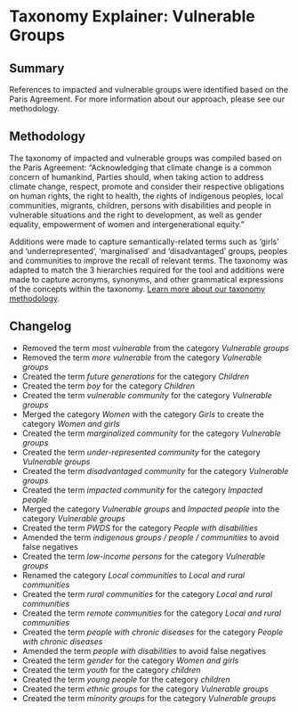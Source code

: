 # Taxonomy Explainer: Vulnerable Groups

## Summary

References to impacted and vulnerable groups were identified based on the Paris Agreement. For more information about our approach, please see our methodology.

## Methodology

The taxonomy of impacted and vulnerable groups was compiled based on the Paris Agreement: “Acknowledging that climate change is a common concern of humankind, Parties should, when taking action to address climate change, respect, promote and consider their respective obligations on human rights, the right to health, the rights of indigenous peoples, local communities, migrants, children, persons with disabilities and people in vulnerable situations and the right to development, as well as gender equality, empowerment of women and intergenerational equity.”

Additions were made to capture semantically-related terms such as ‘girls’ and ‘underrepresented’, ‘marginalised’ and ‘disadvantaged’ groups, peoples and communities to improve the recall of relevant terms. The taxonomy was adapted to match the 3 hierarchies required for the tool and additions were made to capture acronyms, synonyms, and other grammatical expressions of the concepts within the taxonomy. [Learn more about our taxonomy methodology](../METHODOLOGY.md).

## Changelog

- Removed the term *most vulnerable* from the category *Vulnerable groups*
- Removed the term *more vulnerable* from the category *Vulnerable groups*
- Created the term *future generations* for the category *Children*
- Created the term *boy* for the category *Children*
- Created the term *vulnerable community* for the category *Vulnerable groups*
- Merged the category *Women* with the category *Girls* to create the category *Women and girls*
- Created the term *marginalized community* for the category *Vulnerable groups*
- Created the term *under-represented community* for the category *Vulnerable groups*
- Created the term *disadvantaged community* for the category *Vulnerable groups*
- Created the term *impacted community* for the category *Impacted people*
- Merged the category *Vulnerable groups* and *Impacted people* into the category *Vulnerable groups*
- Created the term *PWDS* for the category *People with disabilities*
- Amended the term *indigenous groups / people / communities* to avoid false negatives
- Created the term *low-income persons* for the category *Vulnerable groups*
- Renamed the category *Local communities* to *Local and rural communities*
- Created the term *rural communities* for the category *Local and rural communities*
- Created the term *remote communities* for the category *Local and rural communities*
- Created the term *people with chronic diseases* for the category *People with chronic diseases*
- Amended the term *people with disabilities* to avoid false negatives
- Created the term *gender* for the category *Women and girls*
- Created the term *youth* for the category *children*
- Created the term *young people* for the category *children*
- Created the term *ethnic groups* for the category *Vulnerable groups*
- Created the term *minority groups* for the category *Vulnerable groups*